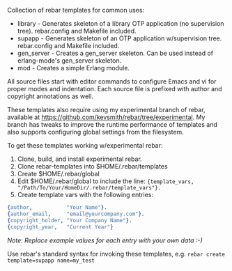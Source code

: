 Collection of rebar templates for common uses:

* library - Generates skeleton of a library OTP application (no supervision tree). rebar.config and Makefile included.
* supapp  - Generates skeleton of an OTP application w/supervision tree. rebar.config and Makefile included.
* gen_server - Creates a gen_server skeleton. Can be used instead of erlang-mode's gen_server skeleton.
* mod - Creates a simple Erlang module.

All source files start with editor commands to configure Emacs and vi for proper modes and indentation. Each source file is prefixed with author and copyright annotations as well.

These templates also require using my experimental branch of rebar, available at https://github.com/kevsmith/rebar/tree/experimental. My branch has tweaks to improve the runtime performance of templates and also supports configuring global settings from the filesystem.

To get these templates working w/experimental rebar:

1. Clone, build, and install experimental rebar.
1. Clone rebar-templates into $HOME/.rebar/templates
1. Create $HOME/.rebar/global
1. Edit $HOME/.rebar/global to include the line:
   `{template_vars, "/Path/To/Your/HomeDir/.rebar/template_vars"}.`
1. Create template vars with the following entries:

```erlang
{author,           "Your Name"}.
{author_email,     "email@yourcompany.com"}.
{copyright_holder, "Your Company Name"}.
{copyright_year,   "Current Year"}
```
    
_Note: Replace example values for each entry with your own data :-)_

Use rebar's standard syntax for invoking these templates, e.g. `rebar create template=supapp name=my_test`